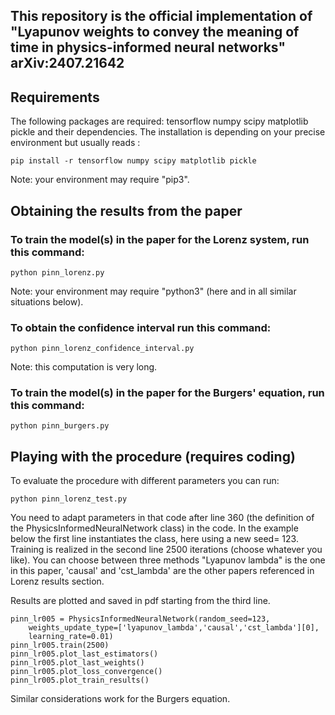 <!--
[//]: # (# Time sampling for physics-informed neural networks (PINN))  
This is a repository of codes that implement special sampling and weighting schemes for Physics-informed Neural Networks (PINN). 

References : arxiv papers by G. Turinici 

paper 1: arXiv:2404.18780 "Optimal time sampling in physics-informed neural networks" https://arxiv.org/abs/2404.18780

paper 2 arXiv:2407.21642 "Lyapunov weights to convey the meaning of time in physics-informed neural networks" https://arxiv.org/abs/2407.21642

--> 
## This repository is the official implementation of "Lyapunov weights to convey the meaning of time in physics-informed neural networks"  arXiv:2407.21642

## Requirements

The following packages are required: tensorflow numpy scipy matplotlib pickle and their dependencies. The installation 
is depending on your precise environment but usually reads :

```setup
pip install -r tensorflow numpy scipy matplotlib pickle 
```

Note: your environment may require "pip3".

## Obtaining the results from the paper

### To train the model(s) in the paper for the Lorenz system, run this command:

```
python pinn_lorenz.py
```

Note: your environment may require "python3" (here and in all similar situations below).


### To obtain the confidence interval run this command:

```
python pinn_lorenz_confidence_interval.py
```


Note: this computation is very long.

### To train the model(s) in the paper for the Burgers' equation, run this command:

```
python pinn_burgers.py
```

## Playing with the procedure (requires coding)

To evaluate the procedure with different parameters you can run:

```train
python pinn_lorenz_test.py
```

You need to adapt parameters in that code after line 360 (the definition of the PhysicsInformedNeuralNetwork class) in the code. 
In the example below the first line instantiates the class, here using a new seed= 123.
Training is realized in the second line 2500 iterations (choose whatever you like). You can choose between three methods "Lyapunov lambda" is the one in this paper,
'causal' and 'cst_lambda' are the other papers referenced in Lorenz results section.


Results are plotted and saved in pdf starting from the third line.

```
pinn_lr005 = PhysicsInformedNeuralNetwork(random_seed=123,
    weights_update_type=['lyapunov_lambda','causal','cst_lambda'][0],
	learning_rate=0.01)
pinn_lr005.train(2500) 
pinn_lr005.plot_last_estimators()
pinn_lr005.plot_last_weights()
pinn_lr005.plot_loss_convergence()
pinn_lr005.plot_train_results()
```

Similar considerations work for the Burgers equation.
